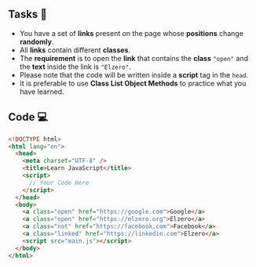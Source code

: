 ## Tasks 🎯

- You have a set of **links** present on the page whose **positions** change **randomly**.
- All **links** contain different **classes**.
- The **requirement** is to open the **link** that contains the **class** `"open"` and the **text** inside the link is `"Elzero"`.
- Please note that the code will be written inside a **script** tag in the `head`.
- It is preferable to use **Class List Object Methods** to practice what you have learned.

## Code 💻

```html
<!DOCTYPE html>
<html lang="en">
  <head>
    <meta charset="UTF-8" />
    <title>Learn JavaScript</title>
    <script>
      // Your Code Here
    </script>
  </head>
  <body>
    <a class="open" href="https://google.com">Google</a>
    <a class="open" href="https://elzero.org">Elzero</a>
    <a class="not" href="https://facebook.com">Facebook</a>
    <a class="linked" href="https://linkedin.com">Elzero</a>
    <script src="main.js"></script>
  </body>
</html>
```
